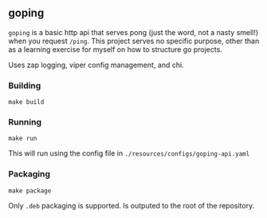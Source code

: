 ## goping

`goping` is a basic http api that serves pong (just the word, not a nasty smell!) when you request `/ping`. This project serves no specific purpose, other than as a learning exercise for myself on how to structure go projects.

Uses zap logging, viper config management, and chi.

### Building

`make build`

### Running

`make run`

This will run using the config file in `./resources/configs/goping-api.yaml`

### Packaging

`make package`

Only `.deb` packaging is supported. Is outputed to the root of the repository.
